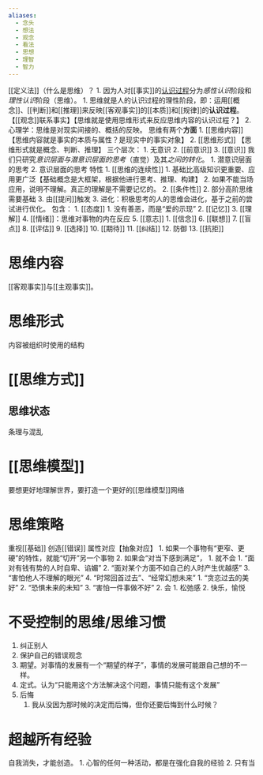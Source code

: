 ```yaml
---
aliases:
  - 念头
  - 想法
  - 观念
  - 看法
  - 思想
  - 理智
  - 智力
---
```

[[定义法]]（什么是思维）？
	1. 因为人对[[事实]]的<u>认识过程</u>分为*感性认识*阶段和*理性认识*阶段（思维）。
		1. 思维就是人的认识过程的理性阶段，即：运用[[概念]]、[[判断]]和[[推理]]来反映[[客观事实]]的[[本质]]和[[规律]]的**认识过程**。【[[观念]]联系事实】【思维就是使用思维形式来反应思维内容的认识过程？】
	2. 心理学：思维是对现实间接的、概括的反映。
思维有两个**方面** 
	1. [[思维内容]] 【思维内容就是事实的本质与属性？是现实中的事实对象】
	2. [[思维形式]] 【思维形式就是概念、判断、推理】
三个层次：
	1. 无意识
	2. [[前意识]] 
	3. [[意识]] 
我们只研究*意识层面与潜意识层面的思考*（直觉）及其*之间的转化*。
	1. 潜意识层面的思考
	2. 意识层面的思考
特性
	1. [[思维的连续性]] 
		1. 基础比高级知识更重要、应用更广泛【基础概念是大框架，根据他进行思考、推理、构建】
		2. 如果不能当场应用，说明不理解。真正的理解是不需要记忆的。
	2. [[条件性]] 
		2. 部分高阶思维需要基础
		3. 由[[提问]]触发
	3. 进化：积极思考的人的思维会进化，基于之前的尝试进行优化。
包含：
	1. [[态度]] 
		1. 没有善恶，而是“爱的示现”
	2. [[记忆]] 
	3. [[理解]] 
	4. [[情绪]]：思维对事物的内在反应
	5. [[意志]] 
		1. [[信念]] 
	6. [[联想]] 
	7. [[盲点]] 
	8. [[评估]] 
	9. [[选择]] 
	10. [[期待]] 
	11. [[纠结]] 
	12. 防御
	13. [[抗拒]] 

# 思维内容
[[客观事实]]与[[主观事实]]。
# 思维形式
内容被组织时使用的结构
# [[思维方式]] 
## 思维状态
条理与混乱
# [[思维模型]] 
要想更好地理解世界，要打造一个更好的[[思维模型]]网络
# 思维策略
重视[[基础]] 
创造[[错误]] 
属性对应【抽象对应】
	1. 如果一个事物有“更窄、更硬”的特性，就能“切开”另一个事物
	2. 如果会“对当下感到满足”，
		1. 就不会
			1. “面对有钱有势的人时自卑、谄媚”
			2. “面对某个方面不如自己的人时产生优越感”
			3. “害怕他人不理解的眼光”
			4. “时常回首过去”、“经常幻想未来”
				1. “贪恋过去的美好”
				2. “恐惧未来的未知”
				3. “害怕一件事做不好”
		2. 会
			1. 松弛感
			2. 快乐，愉悦
# 不受控制的思维/思维习惯
1. 纠正别人
2. 保护自己的错误观念
3. 期望。对事情的发展有一个“期望的样子”，事情的发展可能跟自己想的不一样。
4. 定式。认为“只能用这个方法解决这个问题，事情只能有这个发展”
5. 后悔
	1. 我从没因为那时候的决定而后悔，但你还要后悔到什么时候？

# 超越所有经验
自我消失，才能创造。
	1. 心智的任何一种活动，都是在强化自我的经验
	2. 只有当